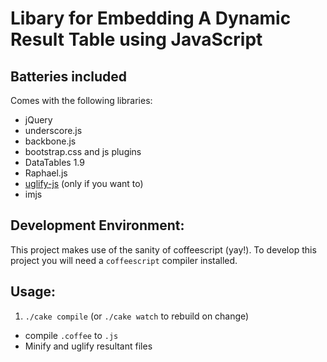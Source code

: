 Libary for Embedding A Dynamic Result Table using JavaScript
============================================================

Batteries included
------------------
Comes with the following libraries:
  * jQuery 
  * underscore.js
  * backbone.js
  * bootstrap.css and js plugins
  * DataTables 1.9
  * Raphael.js
  * [uglify-js](https://github.com/mishoo/UglifyJS) (only if you want to)
  * imjs

Development Environment:
------------------------

This project makes use of the sanity of coffeescript (yay!). To develop this project 
you will need a `coffeescript` compiler installed.

Usage:
------

 1. `./cake compile` (or `./cake watch` to rebuild on change)
   - compile `.coffee` to `.js`
   - Minify and uglify resultant files


